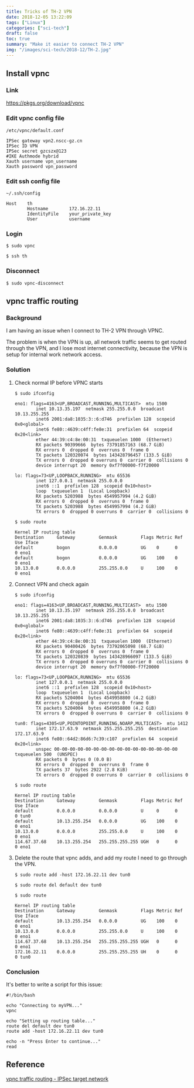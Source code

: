 ```yaml
---
title: Tricks of TH-2 VPN
date: 2018-12-05 13:22:09
tags: ["Linux"]
categories: ["sci-tech"]
draft: false
toc: true
summary: "Make it easier to connect TH-2 VPN"
img: "/images/sci-tech/2018-12/TH-2.jpg"
---
```


## Install vpnc

### Link

https://pkgs.org/download/vpnc

### Edit vpnc config file

`/etc/vpnc/default.conf`

```
IPSec gateway vpn2.nscc-gz.cn
IPSec ID VPN
IPSec secret gzcszx@123
#IKE Authmode hybrid
Xauth username vpn_username
Xauth password vpn_password
```

<!--more-->

### Edit ssh config file

`~/.ssh/config`

```
Host    th
        Hostname        172.16.22.11
        IdentityFile    your_private_key
        User            username
```

### Login

`$ sudo vpnc`

`$ ssh th`

### Disconnect

`$ sudo vpnc-disconnect`

## vpnc traffic routing

### Background

I am having an issue when I connect to TH-2 VPN through VPNC.

The problem is when the VPN is up, all network traffic seems to get routed through the VPN, and I lose most internet connectivity, because the VPN is setup for internal work network access.

### Solution

1. Check normal IP before VPNC starts

   `$ sudo ifconfig`

   ```
   eno1: flags=4163<UP,BROADCAST,RUNNING,MULTICAST>  mtu 1500
           inet 10.13.35.197  netmask 255.255.0.0  broadcast 10.13.255.255
           inet6 2001:da8:1035:3::6:d746  prefixlen 128  scopeid 0x0<global>
           inet6 fe80::4639:c4ff:fe8e:31  prefixlen 64  scopeid 0x20<link>
           ether 44:39:c4:8e:00:31  txqueuelen 1000  (Ethernet)
           RX packets 90399666  bytes 73791857163 (68.7 GiB)
           RX errors 0  dropped 0  overruns 0  frame 0
           TX packets 120320074  bytes 143428796457 (133.5 GiB)
           TX errors 0  dropped 0 overruns 0  carrier 0  collisions 0
           device interrupt 20  memory 0xf7f00000-f7f20000  

   lo: flags=73<UP,LOOPBACK,RUNNING>  mtu 65536
           inet 127.0.0.1  netmask 255.0.0.0
           inet6 ::1  prefixlen 128  scopeid 0x10<host>
           loop  txqueuelen 1  (Local Loopback)
           RX packets 5203988  bytes 4549957994 (4.2 GiB)
           RX errors 0  dropped 0  overruns 0  frame 0
           TX packets 5203988  bytes 4549957994 (4.2 GiB)
           TX errors 0  dropped 0 overruns 0  carrier 0  collisions 0
   ```

   `$ sudo route`

   ```
   Kernel IP routing table
   Destination     Gateway         Genmask         Flags Metric Ref    Use Iface
   default         bogon           0.0.0.0         UG    0      0        0 eno1
   default         bogon           0.0.0.0         UG    100    0        0 eno1
   10.13.0.0       0.0.0.0         255.255.0.0     U     100    0        0 eno1
   ```

2. Connect VPN and check again

   `$ sudo ifconfig`

   ```
   eno1: flags=4163<UP,BROADCAST,RUNNING,MULTICAST>  mtu 1500
           inet 10.13.35.197  netmask 255.255.0.0  broadcast 10.13.255.255
           inet6 2001:da8:1035:3::6:d746  prefixlen 128  scopeid 0x0<global>
           inet6 fe80::4639:c4ff:fe8e:31  prefixlen 64  scopeid 0x20<link>
           ether 44:39:c4:8e:00:31  txqueuelen 1000  (Ethernet)
           RX packets 90400426  bytes 73792065098 (68.7 GiB)
           RX errors 0  dropped 0  overruns 0  frame 0
           TX packets 120320839  bytes 143428966097 (133.5 GiB)
           TX errors 0  dropped 0 overruns 0  carrier 0  collisions 0
           device interrupt 20  memory 0xf7f00000-f7f20000  

   lo: flags=73<UP,LOOPBACK,RUNNING>  mtu 65536
           inet 127.0.0.1  netmask 255.0.0.0
           inet6 ::1  prefixlen 128  scopeid 0x10<host>
           loop  txqueuelen 1  (Local Loopback)
           RX packets 5204004  bytes 4549958800 (4.2 GiB)
           RX errors 0  dropped 0  overruns 0  frame 0
           TX packets 5204004  bytes 4549958800 (4.2 GiB)
           TX errors 0  dropped 0 overruns 0  carrier 0  collisions 0

   tun0: flags=4305<UP,POINTOPOINT,RUNNING,NOARP,MULTICAST>  mtu 1412
           inet 172.17.63.9  netmask 255.255.255.255  destination 172.17.63.9
           inet6 fe80::64d2:86d6:7c39:c107  prefixlen 64  scopeid 0x20<link>
           unspec 00-00-00-00-00-00-00-00-00-00-00-00-00-00-00-00  txqueuelen 500  (UNSPEC)
           RX packets 0  bytes 0 (0.0 B)
           RX errors 0  dropped 0  overruns 0  frame 0
           TX packets 37  bytes 2922 (2.8 KiB)
           TX errors 0  dropped 0 overruns 0  carrier 0  collisions 0
   ```

   `$ sudo route`

   ```
   Kernel IP routing table
   Destination     Gateway         Genmask         Flags Metric Ref    Use Iface
   default         0.0.0.0         0.0.0.0         U     0      0        0 tun0
   default         10.13.255.254   0.0.0.0         UG    100    0        0 eno1
   10.13.0.0       0.0.0.0         255.255.0.0     U     100    0        0 eno1
   114.67.37.68    10.13.255.254   255.255.255.255 UGH   0      0        0 eno1
   ```

3. Delete the route that vpnc adds, and add my route I need to go through the VPN.

   `$ sudo route add -host 172.16.22.11 dev tun0`

   `$ sudo route del default dev tun0`

   `$ sudo route`

   ```
   Kernel IP routing table
   Destination     Gateway         Genmask         Flags Metric Ref    Use Iface
   default         10.13.255.254   0.0.0.0         UG    100    0        0 eno1
   10.13.0.0       0.0.0.0         255.255.0.0     U     100    0        0 eno1
   114.67.37.68    10.13.255.254   255.255.255.255 UGH   0      0        0 eno1
   172.16.22.11    0.0.0.0         255.255.255.255 UH    0      0        0 tun0
   ```

### Conclusion

It's better to write a script for this issue:

```
#!/bin/bash

echo "Connecting to myVPN..."
vpnc

echo "Setting up routing table..."
route del default dev tun0
route add -host 172.16.22.11 dev tun0

echo -n "Press Enter to continue..."
read
```

## Reference

[vpnc traffic routing - IPSec target network](https://ubuntuforums.org/showthread.php?t=1623624)